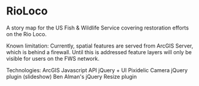 RioLoco
=======

A story map for the US Fish &amp; Wildlife Service covering restoration efforts on the Rio Loco.

Known limitation:  Currently, spatial features are served from ArcGIS Server, which is behind a firewall.  Until this is addressed feature layers will only be visible for users on the FWS network.

Technologies:
ArcGIS Javascript API
jQuery + UI
Pixidelic Camera jQuery plugin (slideshow)
Ben Alman's jQuery Resize plugin
